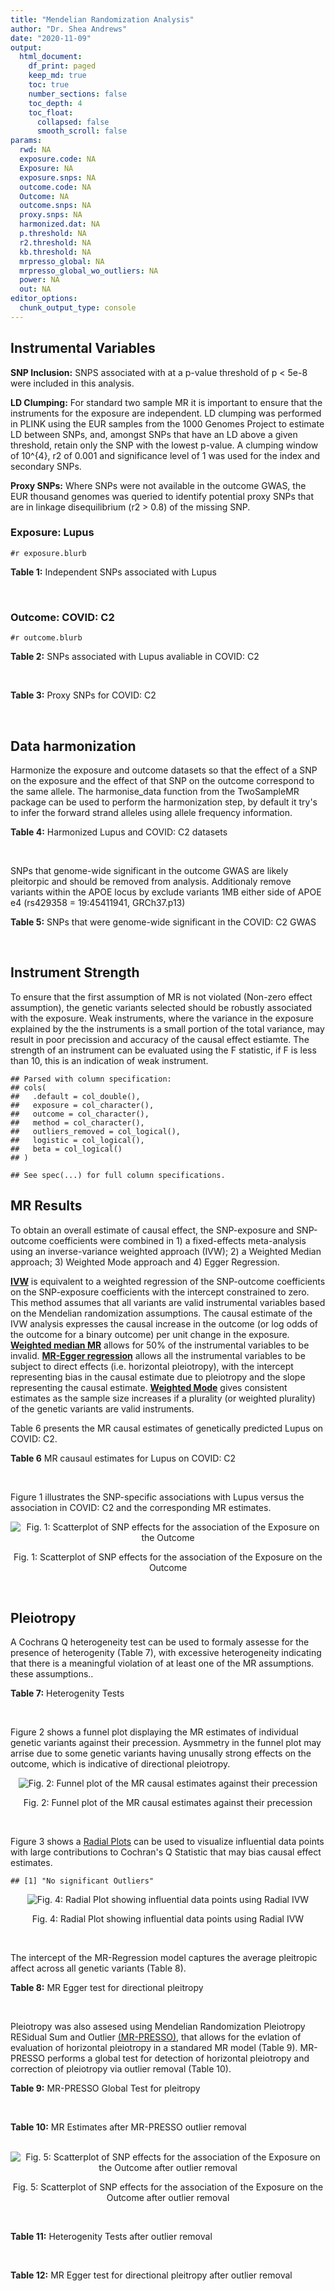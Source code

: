 ```yaml
---
title: "Mendelian Randomization Analysis"
author: "Dr. Shea Andrews"
date: "2020-11-09"
output:
  html_document:
    df_print: paged
    keep_md: true
    toc: true
    number_sections: false
    toc_depth: 4
    toc_float:
      collapsed: false
      smooth_scroll: false
params:
  rwd: NA
  exposure.code: NA
  Exposure: NA
  exposure.snps: NA
  outcome.code: NA
  Outcome: NA
  outcome.snps: NA
  proxy.snps: NA
  harmonized.dat: NA
  p.threshold: NA
  r2.threshold: NA
  kb.threshold: NA
  mrpresso_global: NA
  mrpresso_global_wo_outliers: NA
  power: NA
  out: NA
editor_options:
  chunk_output_type: console
---
```







## Instrumental Variables
**SNP Inclusion:** SNPS associated with at a p-value threshold of p < 5e-8 were included in this analysis.
<br>

**LD Clumping:** For standard two sample MR it is important to ensure that the instruments for the exposure are independent. LD clumping was performed in PLINK using the EUR samples from the 1000 Genomes Project to estimate LD between SNPs, and, amongst SNPs that have an LD above a given threshold, retain only the SNP with the lowest p-value. A clumping window of 10^{4}, r2 of 0.001 and significance level of 1 was used for the index and secondary SNPs.
<br>

**Proxy SNPs:** Where SNPs were not available in the outcome GWAS, the EUR thousand genomes was queried to identify potential proxy SNPs that are in linkage disequilibrium (r2 > 0.8) of the missing SNP.
<br>

### Exposure: Lupus
`#r exposure.blurb`
<br>

**Table 1:** Independent SNPs associated with Lupus
<div data-pagedtable="false">
  <script data-pagedtable-source type="application/json">
{"columns":[{"label":["SNP"],"name":[1],"type":["chr"],"align":["left"]},{"label":["CHROM"],"name":[2],"type":["dbl"],"align":["right"]},{"label":["POS"],"name":[3],"type":["dbl"],"align":["right"]},{"label":["REF"],"name":[4],"type":["chr"],"align":["left"]},{"label":["ALT"],"name":[5],"type":["chr"],"align":["left"]},{"label":["AF"],"name":[6],"type":["dbl"],"align":["right"]},{"label":["BETA"],"name":[7],"type":["dbl"],"align":["right"]},{"label":["SE"],"name":[8],"type":["dbl"],"align":["right"]},{"label":["Z"],"name":[9],"type":["dbl"],"align":["right"]},{"label":["P"],"name":[10],"type":["dbl"],"align":["right"]},{"label":["N"],"name":[11],"type":["dbl"],"align":["right"]},{"label":["TRAIT"],"name":[12],"type":["chr"],"align":["left"]}],"data":[{"1":"rs4661543","2":"1","3":"15229101","4":"T","5":"G","6":"0.89366400","7":"0.2744370","8":"0.04237546","9":"6.476320","10":"9.39891e-11","11":"23210","12":"Lupus"},{"1":"rs6679677","2":"1","3":"114303808","4":"C","5":"A","6":"0.13198000","7":"0.3364722","8":"0.04648538","9":"7.238238","10":"4.54552e-13","11":"23210","12":"Lupus"},{"1":"rs6671847","2":"1","3":"161478810","4":"G","5":"A","6":"0.43811600","7":"0.1988509","8":"0.02896508","9":"6.865193","10":"6.64016e-12","11":"23210","12":"Lupus"},{"1":"rs10912578","2":"1","3":"173251856","4":"A","5":"G","6":"0.69282600","7":"-0.2468600","8":"0.03099180","9":"-7.965340","10":"1.64776e-15","11":"23210","12":"Lupus"},{"1":"rs4916215","2":"1","3":"173314540","4":"C","5":"T","6":"0.77431100","7":"0.2231440","8":"0.03396932","9":"6.568970","10":"5.06636e-11","11":"23210","12":"Lupus"},{"1":"rs17849501","2":"1","3":"183542323","4":"C","5":"T","6":"0.04266520","7":"0.8109302","8":"0.04986423","9":"16.262763","10":"1.81370e-59","11":"23210","12":"Lupus"},{"1":"rs12094036","2":"1","3":"183558174","4":"T","5":"C","6":"0.06648550","7":"-0.3285041","8":"0.05785948","9":"-5.677618","10":"1.36583e-08","11":"23210","12":"Lupus"},{"1":"rs34703115","2":"2","3":"40282854","4":"T","5":"C","6":"0.05253620","7":"-0.6161861","8":"0.10477761","9":"-5.880895","10":"4.08053e-09","11":"23210","12":"Lupus"},{"1":"rs268124","2":"2","3":"65654364","4":"C","5":"T","6":"0.70927300","7":"0.1863300","8":"0.03237026","9":"5.756200","10":"8.60306e-09","11":"23210","12":"Lupus"},{"1":"rs13019891","2":"2","3":"113829869","4":"G","5":"T","6":"0.42580400","7":"-0.5621189","8":"0.02903360","9":"-19.360981","10":"1.64719e-83","11":"23210","12":"Lupus"},{"1":"rs2459611","2":"2","3":"191939187","4":"C","5":"T","6":"0.91986900","7":"0.2613650","8":"0.04524500","9":"5.776660","10":"7.62003e-09","11":"23210","12":"Lupus"},{"1":"rs4274624","2":"2","3":"191958656","4":"C","5":"T","6":"0.79354100","7":"-0.5596160","8":"0.03267912","9":"-17.124600","10":"9.73273e-66","11":"23210","12":"Lupus"},{"1":"rs10048743","2":"2","3":"213890232","4":"G","5":"T","6":"0.86960500","7":"-0.2311120","8":"0.04120563","9":"-5.608740","10":"2.03803e-08","11":"23210","12":"Lupus"},{"1":"rs10200680","2":"2","3":"223961877","4":"C","5":"T","6":"0.12876900","7":"-0.2484614","8":"0.04248350","9":"-5.848421","10":"4.96262e-09","11":"23210","12":"Lupus"},{"1":"rs2573219","2":"2","3":"233288667","4":"A","5":"C","6":"0.11355300","7":"0.5877867","8":"0.04292917","9":"13.692012","10":"1.13327e-42","11":"23210","12":"Lupus"},{"1":"rs9852014","2":"3","3":"129084581","4":"A","5":"G","6":"0.08055150","7":"0.6205765","8":"0.04927268","9":"12.594737","10":"2.25712e-36","11":"23210","12":"Lupus"},{"1":"rs1464446","2":"3","3":"146601295","4":"G","5":"T","6":"0.19522400","7":"-0.3285041","8":"0.04014973","9":"-8.181975","10":"2.79229e-16","11":"23210","12":"Lupus"},{"1":"rs13136219","2":"4","3":"102743687","4":"C","5":"T","6":"0.33503600","7":"-0.1743534","8":"0.02778696","9":"-6.274648","10":"3.50427e-10","11":"23210","12":"Lupus"},{"1":"rs4388254","2":"5","3":"133428601","4":"C","5":"T","6":"0.04080520","7":"0.3784364","8":"0.06039767","9":"6.265745","10":"3.71046e-10","11":"23210","12":"Lupus"},{"1":"rs1078324","2":"5","3":"149202268","4":"C","5":"A","6":"0.06524100","7":"-0.7133499","8":"0.07816647","9":"-9.126034","10":"7.10544e-20","11":"23210","12":"Lupus"},{"1":"rs6889239","2":"5","3":"150457771","4":"T","5":"C","6":"0.25117800","7":"0.2776317","8":"0.03173996","9":"8.747072","10":"2.18960e-18","11":"23210","12":"Lupus"},{"1":"rs2431697","2":"5","3":"159879978","4":"T","5":"C","6":"0.40740100","7":"-0.2231436","8":"0.02929643","9":"-7.616749","10":"2.60144e-14","11":"23210","12":"Lupus"},{"1":"rs12524498","2":"6","3":"31444187","4":"G","5":"T","6":"0.02318840","7":"-0.6733446","8":"0.12079282","9":"-5.574376","10":"2.48419e-08","11":"23210","12":"Lupus"},{"1":"rs389884","2":"6","3":"31940897","4":"A","5":"G","6":"0.10729800","7":"0.9282193","8":"0.04323190","9":"21.470703","10":"2.92560e-102","11":"23210","12":"Lupus"},{"1":"rs79197920","2":"6","3":"32455569","4":"C","5":"T","6":"0.65625000","7":"-0.4510760","8":"0.03341812","9":"-13.497900","10":"1.60819e-41","11":"23210","12":"Lupus"},{"1":"rs113753702","2":"6","3":"32471064","4":"T","5":"C","6":"0.43790100","7":"-0.3856625","8":"0.03422480","9":"-11.268508","10":"1.87724e-29","11":"23210","12":"Lupus"},{"1":"rs77062257","2":"6","3":"32620764","4":"A","5":"T","6":"0.16741300","7":"-0.4620355","8":"0.04802120","9":"-9.621488","10":"6.48854e-22","11":"23210","12":"Lupus"},{"1":"rs2097294","2":"6","3":"32779583","4":"C","5":"T","6":"0.00875099","7":"0.6981347","8":"0.06965172","9":"10.023223","10":"1.20508e-23","11":"23210","12":"Lupus"},{"1":"rs7768653","2":"6","3":"106574794","4":"C","5":"T","6":"0.60770100","7":"-0.2070140","8":"0.02968907","9":"-6.972740","10":"3.10827e-12","11":"23210","12":"Lupus"},{"1":"rs58721818","2":"6","3":"138243739","4":"C","5":"T","6":"0.03142030","7":"0.6575200","8":"0.07559407","9":"8.698037","10":"3.37674e-18","11":"23210","12":"Lupus"},{"1":"rs35000415","2":"7","3":"128585616","4":"C","5":"T","6":"0.14785900","7":"0.5877867","8":"0.04153895","9":"14.150252","10":"1.86090e-45","11":"23210","12":"Lupus"},{"1":"rs2736332","2":"8","3":"11339965","4":"G","5":"C","6":"0.24709300","7":"0.2776317","8":"0.03206938","9":"8.657222","10":"4.83401e-18","11":"23210","12":"Lupus"},{"1":"rs7823055","2":"8","3":"55511676","4":"G","5":"T","6":"0.57587300","7":"-0.3506570","8":"0.02862084","9":"-12.251800","10":"1.64303e-34","11":"23210","12":"Lupus"},{"1":"rs7097397","2":"10","3":"50025396","4":"G","5":"A","6":"0.35511500","7":"-0.1863296","8":"0.02871184","9":"-6.489643","10":"8.60398e-11","11":"23210","12":"Lupus"},{"1":"rs7899626","2":"10","3":"63825561","4":"C","5":"T","6":"0.32037800","7":"0.1823216","8":"0.03325319","9":"5.482830","10":"4.18576e-08","11":"23210","12":"Lupus"},{"1":"rs58688157","2":"11","3":"625085","4":"A","5":"G","6":"0.26210400","7":"-0.2231436","8":"0.03356474","9":"-6.648154","10":"2.96791e-11","11":"23210","12":"Lupus"},{"1":"rs353608","2":"11","3":"35101738","4":"A","5":"G","6":"0.53012700","7":"0.1863300","8":"0.02801977","9":"6.649930","10":"2.93228e-11","11":"23210","12":"Lupus"},{"1":"rs73050535","2":"12","3":"5012503","4":"C","5":"T","6":"0.01180100","7":"-0.7133499","8":"0.12413416","9":"-5.746604","10":"9.10536e-09","11":"23210","12":"Lupus"},{"1":"rs597808","2":"12","3":"111973358","4":"A","5":"G","6":"0.54462300","7":"-0.1625189","8":"0.02947364","9":"-5.514043","10":"3.50683e-08","11":"23210","12":"Lupus"},{"1":"rs1143679","2":"16","3":"31276811","4":"G","5":"A","6":"0.12236000","7":"0.5822156","8":"0.03998663","9":"14.560256","10":"5.02694e-48","11":"23210","12":"Lupus"},{"1":"rs13332649","2":"16","3":"85966683","4":"A","5":"G","6":"0.23690900","7":"-0.3147107","8":"0.03756825","9":"-8.377040","10":"5.42755e-17","11":"23210","12":"Lupus"},{"1":"rs143123127","2":"17","3":"38007190","4":"G","5":"A","6":"0.05919850","7":"0.4700036","8":"0.08403420","9":"5.593004","10":"2.23174e-08","11":"23210","12":"Lupus"},{"1":"rs35251378","2":"19","3":"10459969","4":"G","5":"A","6":"0.28126200","7":"-0.2357223","8":"0.03242656","9":"-7.269422","10":"3.61030e-13","11":"23210","12":"Lupus"},{"1":"rs73068668","2":"19","3":"55763262","4":"G","5":"A","6":"0.05480940","7":"-0.3147107","8":"0.05749035","9":"-5.474149","10":"4.39618e-08","11":"23210","12":"Lupus"},{"1":"rs3747093","2":"22","3":"21984379","4":"G","5":"A","6":"0.19129500","7":"0.2623643","8":"0.03450549","9":"7.603552","10":"2.88112e-14","11":"23210","12":"Lupus"}],"options":{"columns":{"min":{},"max":[10]},"rows":{"min":[10],"max":[10]},"pages":{}}}
  </script>
</div>
<br>

### Outcome: COVID: C2
`#r outcome.blurb`
<br>

**Table 2:** SNPs associated with Lupus avaliable in COVID: C2
<div data-pagedtable="false">
  <script data-pagedtable-source type="application/json">
{"columns":[{"label":["SNP"],"name":[1],"type":["chr"],"align":["left"]},{"label":["CHROM"],"name":[2],"type":["dbl"],"align":["right"]},{"label":["POS"],"name":[3],"type":["dbl"],"align":["right"]},{"label":["REF"],"name":[4],"type":["chr"],"align":["left"]},{"label":["ALT"],"name":[5],"type":["chr"],"align":["left"]},{"label":["AF"],"name":[6],"type":["dbl"],"align":["right"]},{"label":["BETA"],"name":[7],"type":["dbl"],"align":["right"]},{"label":["SE"],"name":[8],"type":["dbl"],"align":["right"]},{"label":["Z"],"name":[9],"type":["dbl"],"align":["right"]},{"label":["P"],"name":[10],"type":["dbl"],"align":["right"]},{"label":["N"],"name":[11],"type":["dbl"],"align":["right"]},{"label":["TRAIT"],"name":[12],"type":["chr"],"align":["left"]}],"data":[{"1":"rs4661543","2":"1","3":"15229101","4":"T","5":"G","6":"0.87660","7":"0.01812200","8":"0.018854","9":"0.96117535","10":"0.33650","11":"1336510","12":"covid_vs._population"},{"1":"rs6679677","2":"1","3":"114303808","4":"C","5":"A","6":"0.11990","7":"-0.02771800","8":"0.023296","9":"-1.18981799","10":"0.23410","11":"1381482","12":"covid_vs._population"},{"1":"rs6671847","2":"1","3":"161478810","4":"G","5":"A","6":"0.48500","7":"0.02222500","8":"0.013527","9":"1.64301028","10":"0.10040","11":"1371751","12":"covid_vs._population"},{"1":"rs10912578","2":"1","3":"173251856","4":"A","5":"G","6":"0.67410","7":"-0.00066679","8":"0.016053","9":"-0.04153678","10":"0.96690","11":"1352933","12":"covid_vs._population"},{"1":"rs4916215","2":"1","3":"173314540","4":"C","5":"T","6":"0.74540","7":"-0.00555540","8":"0.014265","9":"-0.38944269","10":"0.69700","11":"1382471","12":"covid_vs._population"},{"1":"rs17849501","2":"1","3":"183542323","4":"C","5":"T","6":"0.05255","7":"0.00967150","8":"0.030857","9":"0.31342969","10":"0.75400","11":"1375863","12":"covid_vs._population"},{"1":"rs12094036","2":"1","3":"183558174","4":"T","5":"C","6":"0.09291","7":"0.02754700","8":"0.020432","9":"1.34822827","10":"0.17760","11":"1382471","12":"covid_vs._population"},{"1":"rs34703115","2":"2","3":"40282854","4":"T","5":"C","6":"0.04122","7":"0.00584550","8":"0.029027","9":"0.20138147","10":"0.84040","11":"1388090","12":"covid_vs._population"},{"1":"rs268124","2":"2","3":"65654364","4":"C","5":"T","6":"0.71060","7":"0.00566180","8":"0.014865","9":"0.38088126","10":"0.70330","11":"1378034","12":"covid_vs._population"},{"1":"rs13019891","2":"2","3":"113829869","4":"G","5":"T","6":"0.44700","7":"-0.00509300","8":"0.013715","9":"-0.37134524","10":"0.71040","11":"1378034","12":"covid_vs._population"},{"1":"rs2459611","2":"2","3":"191939187","4":"C","5":"T","6":"0.89710","7":"0.01263000","8":"0.020101","9":"0.62832695","10":"0.52980","11":"1329951","12":"covid_vs._population"},{"1":"rs4274624","2":"2","3":"191958656","4":"C","5":"T","6":"0.77040","7":"0.01584600","8":"0.015135","9":"1.04697721","10":"0.29510","11":"1388090","12":"covid_vs._population"},{"1":"rs10048743","2":"2","3":"213890232","4":"G","5":"T","6":"0.83020","7":"-0.00829820","8":"0.016980","9":"-0.48870436","10":"0.62510","11":"1388087","12":"covid_vs._population"},{"1":"rs10200680","2":"2","3":"223961877","4":"C","5":"T","6":"0.15230","7":"0.03416400","8":"0.017445","9":"1.95838349","10":"0.05019","11":"1388090","12":"covid_vs._population"},{"1":"rs2573219","2":"2","3":"233288667","4":"A","5":"C","6":"0.10210","7":"-0.03123500","8":"0.020278","9":"-1.54033928","10":"0.12350","11":"1388090","12":"covid_vs._population"},{"1":"rs9852014","2":"3","3":"129084581","4":"A","5":"G","6":"0.09270","7":"-0.01668800","8":"0.021041","9":"-0.79311820","10":"0.42770","11":"1350619","12":"covid_vs._population"},{"1":"rs1464446","2":"3","3":"146601295","4":"G","5":"T","6":"0.19660","7":"-0.01682300","8":"0.017702","9":"-0.95034459","10":"0.34190","11":"1378306","12":"covid_vs._population"},{"1":"rs13136219","2":"4","3":"102743687","4":"C","5":"T","6":"0.36040","7":"0.00523900","8":"0.012971","9":"0.40390101","10":"0.68630","11":"1388090","12":"covid_vs._population"},{"1":"rs4388254","2":"5","3":"133428601","4":"C","5":"T","6":"0.07262","7":"0.01565300","8":"0.023204","9":"0.67458197","10":"0.49990","11":"1378034","12":"covid_vs._population"},{"1":"rs1078324","2":"5","3":"149202268","4":"C","5":"A","6":"0.06442","7":"0.02489800","8":"0.025407","9":"0.97996615","10":"0.32710","11":"1387426","12":"covid_vs._population"},{"1":"rs6889239","2":"5","3":"150457771","4":"T","5":"C","6":"0.26940","7":"0.00783650","8":"0.014676","9":"0.53396702","10":"0.59340","11":"1378034","12":"covid_vs._population"},{"1":"rs2431697","2":"5","3":"159879978","4":"T","5":"C","6":"0.41470","7":"-0.02442500","8":"0.012555","9":"-1.94544006","10":"0.05172","11":"1388090","12":"covid_vs._population"},{"1":"rs12524498","2":"6","3":"31444187","4":"G","5":"T","6":"0.03382","7":"0.04856100","8":"0.043081","9":"1.12720225","10":"0.25970","11":"1354980","12":"covid_vs._population"},{"1":"rs389884","2":"6","3":"31940897","4":"A","5":"G","6":"0.11160","7":"-0.01184300","8":"0.023649","9":"-0.50078227","10":"0.61650","11":"1328132","12":"covid_vs._population"},{"1":"rs77062257","2":"6","3":"32620764","4":"A","5":"T","6":"0.17120","7":"-0.04320700","8":"0.023800","9":"-1.81542017","10":"0.06946","11":"981117","12":"covid_vs._population"},{"1":"rs7768653","2":"6","3":"106574794","4":"C","5":"T","6":"0.58720","7":"0.00617970","8":"0.013429","9":"0.46017574","10":"0.64540","11":"1387426","12":"covid_vs._population"},{"1":"rs58721818","2":"6","3":"138243739","4":"C","5":"T","6":"0.03513","7":"-0.01870300","8":"0.039548","9":"-0.47291898","10":"0.63630","11":"1388389","12":"covid_vs._population"},{"1":"rs35000415","2":"7","3":"128585616","4":"C","5":"T","6":"0.13200","7":"0.00253630","8":"0.020171","9":"0.12573992","10":"0.89990","11":"1381782","12":"covid_vs._population"},{"1":"rs2736332","2":"8","3":"11339965","4":"G","5":"C","6":"0.27240","7":"0.01553300","8":"0.013789","9":"1.12647763","10":"0.25990","11":"1388390","12":"covid_vs._population"},{"1":"rs7823055","2":"8","3":"55511676","4":"G","5":"T","6":"0.56270","7":"0.00509870","8":"0.014995","9":"0.34002668","10":"0.73380","11":"1361612","12":"covid_vs._population"},{"1":"rs7097397","2":"10","3":"50025396","4":"G","5":"A","6":"0.36470","7":"0.01103600","8":"0.013200","9":"0.83606061","10":"0.40310","11":"1388090","12":"covid_vs._population"},{"1":"rs7899626","2":"10","3":"63825561","4":"C","5":"T","6":"0.33280","7":"0.01266400","8":"0.014218","9":"0.89070193","10":"0.37310","11":"1378034","12":"covid_vs._population"},{"1":"rs58688157","2":"11","3":"625085","4":"A","5":"G","6":"0.25610","7":"0.03134000","8":"0.014529","9":"2.15706518","10":"0.03100","11":"1378034","12":"covid_vs._population"},{"1":"rs353608","2":"11","3":"35101738","4":"A","5":"G","6":"0.53360","7":"0.01098200","8":"0.013904","9":"0.78984465","10":"0.42960","11":"1377370","12":"covid_vs._population"},{"1":"rs73050535","2":"12","3":"5012503","4":"C","5":"T","6":"0.02204","7":"0.04332000","8":"0.048262","9":"0.89760060","10":"0.36940","11":"1375499","12":"covid_vs._population"},{"1":"rs597808","2":"12","3":"111973358","4":"A","5":"G","6":"0.57350","7":"0.01197000","8":"0.014336","9":"0.83496094","10":"0.40370","11":"1365365","12":"covid_vs._population"},{"1":"rs1143679","2":"16","3":"31276811","4":"G","5":"A","6":"0.11530","7":"-0.03364700","8":"0.020774","9":"-1.61966882","10":"0.10530","11":"1365665","12":"covid_vs._population"},{"1":"rs13332649","2":"16","3":"85966683","4":"A","5":"G","6":"0.24820","7":"0.03282800","8":"0.015932","9":"2.06050716","10":"0.03935","11":"1388090","12":"covid_vs._population"},{"1":"rs35251378","2":"19","3":"10459969","4":"G","5":"A","6":"0.27590","7":"0.03544000","8":"0.015009","9":"2.36124992","10":"0.01821","11":"1378034","12":"covid_vs._population"},{"1":"rs73068668","2":"19","3":"55763262","4":"G","5":"A","6":"0.07502","7":"-0.06234700","8":"0.027846","9":"-2.23899303","10":"0.02515","11":"1371426","12":"covid_vs._population"},{"1":"rs3747093","2":"22","3":"21984379","4":"G","5":"A","6":"0.23750","7":"-0.00094834","8":"0.015405","9":"-0.06156053","10":"0.95090","11":"1378034","12":"covid_vs._population"},{"1":"rs79197920","2":"NA","3":"NA","4":"NA","5":"NA","6":"NA","7":"NA","8":"NA","9":"NA","10":"NA","11":"NA","12":"NA"},{"1":"rs113753702","2":"NA","3":"NA","4":"NA","5":"NA","6":"NA","7":"NA","8":"NA","9":"NA","10":"NA","11":"NA","12":"NA"},{"1":"rs2097294","2":"NA","3":"NA","4":"NA","5":"NA","6":"NA","7":"NA","8":"NA","9":"NA","10":"NA","11":"NA","12":"NA"},{"1":"rs143123127","2":"NA","3":"NA","4":"NA","5":"NA","6":"NA","7":"NA","8":"NA","9":"NA","10":"NA","11":"NA","12":"NA"}],"options":{"columns":{"min":{},"max":[10]},"rows":{"min":[10],"max":[10]},"pages":{}}}
  </script>
</div>
<br>

**Table 3:** Proxy SNPs for COVID: C2
<div data-pagedtable="false">
  <script data-pagedtable-source type="application/json">
{"columns":[{"label":["target_snp"],"name":[1],"type":["chr"],"align":["left"]},{"label":["proxy_snp"],"name":[2],"type":["chr"],"align":["left"]},{"label":["ld.r2"],"name":[3],"type":["dbl"],"align":["right"]},{"label":["Dprime"],"name":[4],"type":["dbl"],"align":["right"]},{"label":["PHASE"],"name":[5],"type":["chr"],"align":["left"]},{"label":["X12"],"name":[6],"type":["lgl"],"align":["right"]},{"label":["CHROM"],"name":[7],"type":["dbl"],"align":["right"]},{"label":["POS"],"name":[8],"type":["dbl"],"align":["right"]},{"label":["REF.proxy"],"name":[9],"type":["chr"],"align":["left"]},{"label":["ALT.proxy"],"name":[10],"type":["lgl"],"align":["right"]},{"label":["AF"],"name":[11],"type":["dbl"],"align":["right"]},{"label":["BETA"],"name":[12],"type":["dbl"],"align":["right"]},{"label":["SE"],"name":[13],"type":["dbl"],"align":["right"]},{"label":["Z"],"name":[14],"type":["dbl"],"align":["right"]},{"label":["P"],"name":[15],"type":["dbl"],"align":["right"]},{"label":["N"],"name":[16],"type":["dbl"],"align":["right"]},{"label":["TRAIT"],"name":[17],"type":["chr"],"align":["left"]},{"label":["ref"],"name":[18],"type":["chr"],"align":["left"]},{"label":["ref.proxy"],"name":[19],"type":["lgl"],"align":["right"]},{"label":["alt"],"name":[20],"type":["chr"],"align":["left"]},{"label":["alt.proxy"],"name":[21],"type":["chr"],"align":["left"]},{"label":["ALT"],"name":[22],"type":["chr"],"align":["left"]},{"label":["REF"],"name":[23],"type":["chr"],"align":["left"]},{"label":["proxy.outcome"],"name":[24],"type":["lgl"],"align":["right"]}],"data":[{"1":"rs2097294","2":"rs35393932","3":"1","4":"1","5":"TT/CC","6":"NA","7":"6","8":"32778882","9":"C","10":"TRUE","11":"0.02785","12":"0.0083511","13":"0.043166","14":"0.1934648","15":"0.8466","16":"917197","17":"covid_vs._population","18":"T","19":"TRUE","20":"C","21":"C","22":"T","23":"C","24":"TRUE"},{"1":"rs143123127","2":"rs112876941","3":"1","4":"1","5":"AT/GA","6":"NA","7":"17","8":"37922804","9":"A","10":"TRUE","11":"0.04712","12":"0.0196330","13":"0.036754","14":"0.5341732","15":"0.5932","16":"1381482","17":"covid_vs._population","18":"A","19":"TRUE","20":"G","21":"A","22":"A","23":"G","24":"TRUE"},{"1":"rs79197920","2":"NA","3":"NA","4":"NA","5":"NA","6":"NA","7":"NA","8":"NA","9":"NA","10":"NA","11":"NA","12":"NA","13":"NA","14":"NA","15":"NA","16":"NA","17":"NA","18":"NA","19":"NA","20":"NA","21":"NA","22":"NA","23":"NA","24":"NA"},{"1":"rs113753702","2":"NA","3":"NA","4":"NA","5":"NA","6":"NA","7":"NA","8":"NA","9":"NA","10":"NA","11":"NA","12":"NA","13":"NA","14":"NA","15":"NA","16":"NA","17":"NA","18":"NA","19":"NA","20":"NA","21":"NA","22":"NA","23":"NA","24":"NA"}],"options":{"columns":{"min":{},"max":[10]},"rows":{"min":[10],"max":[10]},"pages":{}}}
  </script>
</div>
<br>

## Data harmonization
Harmonize the exposure and outcome datasets so that the effect of a SNP on the exposure and the effect of that SNP on the outcome correspond to the same allele. The harmonise_data function from the TwoSampleMR package can be used to perform the harmonization step, by default it try's to infer the forward strand alleles using allele frequency information.
<br>

**Table 4:** Harmonized Lupus and COVID: C2 datasets
<div data-pagedtable="false">
  <script data-pagedtable-source type="application/json">
{"columns":[{"label":["SNP"],"name":[1],"type":["chr"],"align":["left"]},{"label":["effect_allele.exposure"],"name":[2],"type":["chr"],"align":["left"]},{"label":["other_allele.exposure"],"name":[3],"type":["chr"],"align":["left"]},{"label":["effect_allele.outcome"],"name":[4],"type":["chr"],"align":["left"]},{"label":["other_allele.outcome"],"name":[5],"type":["chr"],"align":["left"]},{"label":["beta.exposure"],"name":[6],"type":["dbl"],"align":["right"]},{"label":["beta.outcome"],"name":[7],"type":["dbl"],"align":["right"]},{"label":["eaf.exposure"],"name":[8],"type":["dbl"],"align":["right"]},{"label":["eaf.outcome"],"name":[9],"type":["dbl"],"align":["right"]},{"label":["remove"],"name":[10],"type":["lgl"],"align":["right"]},{"label":["palindromic"],"name":[11],"type":["lgl"],"align":["right"]},{"label":["ambiguous"],"name":[12],"type":["lgl"],"align":["right"]},{"label":["id.outcome"],"name":[13],"type":["chr"],"align":["left"]},{"label":["chr.outcome"],"name":[14],"type":["dbl"],"align":["right"]},{"label":["pos.outcome"],"name":[15],"type":["dbl"],"align":["right"]},{"label":["se.outcome"],"name":[16],"type":["dbl"],"align":["right"]},{"label":["z.outcome"],"name":[17],"type":["dbl"],"align":["right"]},{"label":["pval.outcome"],"name":[18],"type":["dbl"],"align":["right"]},{"label":["samplesize.outcome"],"name":[19],"type":["dbl"],"align":["right"]},{"label":["outcome"],"name":[20],"type":["chr"],"align":["left"]},{"label":["mr_keep.outcome"],"name":[21],"type":["lgl"],"align":["right"]},{"label":["pval_origin.outcome"],"name":[22],"type":["chr"],"align":["left"]},{"label":["chr.exposure"],"name":[23],"type":["dbl"],"align":["right"]},{"label":["pos.exposure"],"name":[24],"type":["dbl"],"align":["right"]},{"label":["se.exposure"],"name":[25],"type":["dbl"],"align":["right"]},{"label":["z.exposure"],"name":[26],"type":["dbl"],"align":["right"]},{"label":["pval.exposure"],"name":[27],"type":["dbl"],"align":["right"]},{"label":["samplesize.exposure"],"name":[28],"type":["dbl"],"align":["right"]},{"label":["exposure"],"name":[29],"type":["chr"],"align":["left"]},{"label":["mr_keep.exposure"],"name":[30],"type":["lgl"],"align":["right"]},{"label":["pval_origin.exposure"],"name":[31],"type":["chr"],"align":["left"]},{"label":["id.exposure"],"name":[32],"type":["chr"],"align":["left"]},{"label":["action"],"name":[33],"type":["dbl"],"align":["right"]},{"label":["mr_keep"],"name":[34],"type":["lgl"],"align":["right"]},{"label":["pt"],"name":[35],"type":["dbl"],"align":["right"]},{"label":["pleitropy_keep"],"name":[36],"type":["lgl"],"align":["right"]},{"label":["mrpresso_RSSobs"],"name":[37],"type":["lgl"],"align":["right"]},{"label":["mrpresso_pval"],"name":[38],"type":["lgl"],"align":["right"]},{"label":["mrpresso_keep"],"name":[39],"type":["lgl"],"align":["right"]}],"data":[{"1":"rs10048743","2":"T","3":"G","4":"T","5":"G","6":"-0.2311120","7":"-0.00829820","8":"0.86960500","9":"0.83020","10":"FALSE","11":"FALSE","12":"FALSE","13":"PptIzO","14":"2","15":"213890232","16":"0.016980","17":"-0.48870436","18":"0.62510","19":"1388087","20":"covidhgi2020anaC2v4","21":"TRUE","22":"reported","23":"2","24":"213890232","25":"0.04120563","26":"-5.608740","27":"2.03803e-08","28":"23210","29":"Betham2015lupus","30":"TRUE","31":"reported","32":"nVplPo","33":"2","34":"TRUE","35":"5e-08","36":"TRUE","37":"NA","38":"NA","39":"TRUE"},{"1":"rs10200680","2":"T","3":"C","4":"T","5":"C","6":"-0.2484614","7":"0.03416400","8":"0.12876900","9":"0.15230","10":"FALSE","11":"FALSE","12":"FALSE","13":"PptIzO","14":"2","15":"223961877","16":"0.017445","17":"1.95838349","18":"0.05019","19":"1388090","20":"covidhgi2020anaC2v4","21":"TRUE","22":"reported","23":"2","24":"223961877","25":"0.04248350","26":"-5.848421","27":"4.96262e-09","28":"23210","29":"Betham2015lupus","30":"TRUE","31":"reported","32":"nVplPo","33":"2","34":"TRUE","35":"5e-08","36":"TRUE","37":"NA","38":"NA","39":"TRUE"},{"1":"rs1078324","2":"A","3":"C","4":"A","5":"C","6":"-0.7133499","7":"0.02489800","8":"0.06524100","9":"0.06442","10":"FALSE","11":"FALSE","12":"FALSE","13":"PptIzO","14":"5","15":"149202268","16":"0.025407","17":"0.97996615","18":"0.32710","19":"1387426","20":"covidhgi2020anaC2v4","21":"TRUE","22":"reported","23":"5","24":"149202268","25":"0.07816647","26":"-9.126034","27":"7.10544e-20","28":"23210","29":"Betham2015lupus","30":"TRUE","31":"reported","32":"nVplPo","33":"2","34":"TRUE","35":"5e-08","36":"TRUE","37":"NA","38":"NA","39":"TRUE"},{"1":"rs10912578","2":"G","3":"A","4":"G","5":"A","6":"-0.2468600","7":"-0.00066679","8":"0.69282600","9":"0.67410","10":"FALSE","11":"FALSE","12":"FALSE","13":"PptIzO","14":"1","15":"173251856","16":"0.016053","17":"-0.04153678","18":"0.96690","19":"1352933","20":"covidhgi2020anaC2v4","21":"TRUE","22":"reported","23":"1","24":"173251856","25":"0.03099180","26":"-7.965340","27":"1.64776e-15","28":"23210","29":"Betham2015lupus","30":"TRUE","31":"reported","32":"nVplPo","33":"2","34":"TRUE","35":"5e-08","36":"TRUE","37":"NA","38":"NA","39":"TRUE"},{"1":"rs1143679","2":"A","3":"G","4":"A","5":"G","6":"0.5822156","7":"-0.03364700","8":"0.12236000","9":"0.11530","10":"FALSE","11":"FALSE","12":"FALSE","13":"PptIzO","14":"16","15":"31276811","16":"0.020774","17":"-1.61966882","18":"0.10530","19":"1365665","20":"covidhgi2020anaC2v4","21":"TRUE","22":"reported","23":"16","24":"31276811","25":"0.03998663","26":"14.560256","27":"5.02694e-48","28":"23210","29":"Betham2015lupus","30":"TRUE","31":"reported","32":"nVplPo","33":"2","34":"TRUE","35":"5e-08","36":"TRUE","37":"NA","38":"NA","39":"TRUE"},{"1":"rs12094036","2":"C","3":"T","4":"C","5":"T","6":"-0.3285041","7":"0.02754700","8":"0.06648550","9":"0.09291","10":"FALSE","11":"FALSE","12":"FALSE","13":"PptIzO","14":"1","15":"183558174","16":"0.020432","17":"1.34822827","18":"0.17760","19":"1382471","20":"covidhgi2020anaC2v4","21":"TRUE","22":"reported","23":"1","24":"183558174","25":"0.05785948","26":"-5.677618","27":"1.36583e-08","28":"23210","29":"Betham2015lupus","30":"TRUE","31":"reported","32":"nVplPo","33":"2","34":"TRUE","35":"5e-08","36":"TRUE","37":"NA","38":"NA","39":"TRUE"},{"1":"rs12524498","2":"T","3":"G","4":"T","5":"G","6":"-0.6733446","7":"0.04856100","8":"0.02318840","9":"0.03382","10":"FALSE","11":"FALSE","12":"FALSE","13":"PptIzO","14":"6","15":"31444187","16":"0.043081","17":"1.12720225","18":"0.25970","19":"1354980","20":"covidhgi2020anaC2v4","21":"TRUE","22":"reported","23":"6","24":"31444187","25":"0.12079282","26":"-5.574376","27":"2.48419e-08","28":"23210","29":"Betham2015lupus","30":"TRUE","31":"reported","32":"nVplPo","33":"2","34":"TRUE","35":"5e-08","36":"TRUE","37":"NA","38":"NA","39":"TRUE"},{"1":"rs13019891","2":"T","3":"G","4":"T","5":"G","6":"-0.5621189","7":"-0.00509300","8":"0.42580400","9":"0.44700","10":"FALSE","11":"FALSE","12":"FALSE","13":"PptIzO","14":"2","15":"113829869","16":"0.013715","17":"-0.37134524","18":"0.71040","19":"1378034","20":"covidhgi2020anaC2v4","21":"TRUE","22":"reported","23":"2","24":"113829869","25":"0.02903360","26":"-19.360981","27":"1.64719e-83","28":"23210","29":"Betham2015lupus","30":"TRUE","31":"reported","32":"nVplPo","33":"2","34":"TRUE","35":"5e-08","36":"TRUE","37":"NA","38":"NA","39":"TRUE"},{"1":"rs13136219","2":"T","3":"C","4":"T","5":"C","6":"-0.1743534","7":"0.00523900","8":"0.33503600","9":"0.36040","10":"FALSE","11":"FALSE","12":"FALSE","13":"PptIzO","14":"4","15":"102743687","16":"0.012971","17":"0.40390101","18":"0.68630","19":"1388090","20":"covidhgi2020anaC2v4","21":"TRUE","22":"reported","23":"4","24":"102743687","25":"0.02778696","26":"-6.274648","27":"3.50427e-10","28":"23210","29":"Betham2015lupus","30":"TRUE","31":"reported","32":"nVplPo","33":"2","34":"TRUE","35":"5e-08","36":"TRUE","37":"NA","38":"NA","39":"TRUE"},{"1":"rs13332649","2":"G","3":"A","4":"G","5":"A","6":"-0.3147107","7":"0.03282800","8":"0.23690900","9":"0.24820","10":"FALSE","11":"FALSE","12":"FALSE","13":"PptIzO","14":"16","15":"85966683","16":"0.015932","17":"2.06050716","18":"0.03935","19":"1388090","20":"covidhgi2020anaC2v4","21":"TRUE","22":"reported","23":"16","24":"85966683","25":"0.03756825","26":"-8.377040","27":"5.42755e-17","28":"23210","29":"Betham2015lupus","30":"TRUE","31":"reported","32":"nVplPo","33":"2","34":"TRUE","35":"5e-08","36":"TRUE","37":"NA","38":"NA","39":"TRUE"},{"1":"rs143123127","2":"A","3":"G","4":"A","5":"G","6":"0.4700036","7":"0.01963300","8":"0.05919850","9":"0.04712","10":"FALSE","11":"FALSE","12":"FALSE","13":"PptIzO","14":"17","15":"37922804","16":"0.036754","17":"0.53417315","18":"0.59320","19":"1381482","20":"covidhgi2020anaC2v4","21":"TRUE","22":"reported","23":"17","24":"38007190","25":"0.08403420","26":"5.593004","27":"2.23174e-08","28":"23210","29":"Betham2015lupus","30":"TRUE","31":"reported","32":"nVplPo","33":"2","34":"TRUE","35":"5e-08","36":"TRUE","37":"NA","38":"NA","39":"TRUE"},{"1":"rs1464446","2":"T","3":"G","4":"T","5":"G","6":"-0.3285041","7":"-0.01682300","8":"0.19522400","9":"0.19660","10":"FALSE","11":"FALSE","12":"FALSE","13":"PptIzO","14":"3","15":"146601295","16":"0.017702","17":"-0.95034459","18":"0.34190","19":"1378306","20":"covidhgi2020anaC2v4","21":"TRUE","22":"reported","23":"3","24":"146601295","25":"0.04014973","26":"-8.181975","27":"2.79229e-16","28":"23210","29":"Betham2015lupus","30":"TRUE","31":"reported","32":"nVplPo","33":"2","34":"TRUE","35":"5e-08","36":"TRUE","37":"NA","38":"NA","39":"TRUE"},{"1":"rs17849501","2":"T","3":"C","4":"T","5":"C","6":"0.8109302","7":"0.00967150","8":"0.04266520","9":"0.05255","10":"FALSE","11":"FALSE","12":"FALSE","13":"PptIzO","14":"1","15":"183542323","16":"0.030857","17":"0.31342969","18":"0.75400","19":"1375863","20":"covidhgi2020anaC2v4","21":"TRUE","22":"reported","23":"1","24":"183542323","25":"0.04986423","26":"16.262763","27":"1.81370e-59","28":"23210","29":"Betham2015lupus","30":"TRUE","31":"reported","32":"nVplPo","33":"2","34":"TRUE","35":"5e-08","36":"TRUE","37":"NA","38":"NA","39":"TRUE"},{"1":"rs2097294","2":"T","3":"C","4":"T","5":"C","6":"0.6981347","7":"0.00835110","8":"0.00875099","9":"0.02785","10":"FALSE","11":"FALSE","12":"FALSE","13":"PptIzO","14":"6","15":"32778882","16":"0.043166","17":"0.19346476","18":"0.84660","19":"917197","20":"covidhgi2020anaC2v4","21":"TRUE","22":"reported","23":"6","24":"32779583","25":"0.06965172","26":"10.023223","27":"1.20508e-23","28":"23210","29":"Betham2015lupus","30":"TRUE","31":"reported","32":"nVplPo","33":"2","34":"TRUE","35":"5e-08","36":"TRUE","37":"NA","38":"NA","39":"TRUE"},{"1":"rs2431697","2":"C","3":"T","4":"C","5":"T","6":"-0.2231436","7":"-0.02442500","8":"0.40740100","9":"0.41470","10":"FALSE","11":"FALSE","12":"FALSE","13":"PptIzO","14":"5","15":"159879978","16":"0.012555","17":"-1.94544006","18":"0.05172","19":"1388090","20":"covidhgi2020anaC2v4","21":"TRUE","22":"reported","23":"5","24":"159879978","25":"0.02929643","26":"-7.616749","27":"2.60144e-14","28":"23210","29":"Betham2015lupus","30":"TRUE","31":"reported","32":"nVplPo","33":"2","34":"TRUE","35":"5e-08","36":"TRUE","37":"NA","38":"NA","39":"TRUE"},{"1":"rs2459611","2":"T","3":"C","4":"T","5":"C","6":"0.2613650","7":"0.01263000","8":"0.91986900","9":"0.89710","10":"FALSE","11":"FALSE","12":"FALSE","13":"PptIzO","14":"2","15":"191939187","16":"0.020101","17":"0.62832695","18":"0.52980","19":"1329951","20":"covidhgi2020anaC2v4","21":"TRUE","22":"reported","23":"2","24":"191939187","25":"0.04524500","26":"5.776660","27":"7.62003e-09","28":"23210","29":"Betham2015lupus","30":"TRUE","31":"reported","32":"nVplPo","33":"2","34":"TRUE","35":"5e-08","36":"TRUE","37":"NA","38":"NA","39":"TRUE"},{"1":"rs2573219","2":"C","3":"A","4":"C","5":"A","6":"0.5877867","7":"-0.03123500","8":"0.11355300","9":"0.10210","10":"FALSE","11":"FALSE","12":"FALSE","13":"PptIzO","14":"2","15":"233288667","16":"0.020278","17":"-1.54033928","18":"0.12350","19":"1388090","20":"covidhgi2020anaC2v4","21":"TRUE","22":"reported","23":"2","24":"233288667","25":"0.04292917","26":"13.692012","27":"1.13327e-42","28":"23210","29":"Betham2015lupus","30":"TRUE","31":"reported","32":"nVplPo","33":"2","34":"TRUE","35":"5e-08","36":"TRUE","37":"NA","38":"NA","39":"TRUE"},{"1":"rs268124","2":"T","3":"C","4":"T","5":"C","6":"0.1863300","7":"0.00566180","8":"0.70927300","9":"0.71060","10":"FALSE","11":"FALSE","12":"FALSE","13":"PptIzO","14":"2","15":"65654364","16":"0.014865","17":"0.38088126","18":"0.70330","19":"1378034","20":"covidhgi2020anaC2v4","21":"TRUE","22":"reported","23":"2","24":"65654364","25":"0.03237026","26":"5.756200","27":"8.60306e-09","28":"23210","29":"Betham2015lupus","30":"TRUE","31":"reported","32":"nVplPo","33":"2","34":"TRUE","35":"5e-08","36":"TRUE","37":"NA","38":"NA","39":"TRUE"},{"1":"rs2736332","2":"C","3":"G","4":"C","5":"G","6":"0.2776317","7":"0.01553300","8":"0.24709300","9":"0.27240","10":"FALSE","11":"TRUE","12":"FALSE","13":"PptIzO","14":"8","15":"11339965","16":"0.013789","17":"1.12647763","18":"0.25990","19":"1388390","20":"covidhgi2020anaC2v4","21":"TRUE","22":"reported","23":"8","24":"11339965","25":"0.03206938","26":"8.657222","27":"4.83401e-18","28":"23210","29":"Betham2015lupus","30":"TRUE","31":"reported","32":"nVplPo","33":"2","34":"TRUE","35":"5e-08","36":"TRUE","37":"NA","38":"NA","39":"TRUE"},{"1":"rs34703115","2":"C","3":"T","4":"C","5":"T","6":"-0.6161861","7":"0.00584550","8":"0.05253620","9":"0.04122","10":"FALSE","11":"FALSE","12":"FALSE","13":"PptIzO","14":"2","15":"40282854","16":"0.029027","17":"0.20138147","18":"0.84040","19":"1388090","20":"covidhgi2020anaC2v4","21":"TRUE","22":"reported","23":"2","24":"40282854","25":"0.10477761","26":"-5.880895","27":"4.08053e-09","28":"23210","29":"Betham2015lupus","30":"TRUE","31":"reported","32":"nVplPo","33":"2","34":"TRUE","35":"5e-08","36":"TRUE","37":"NA","38":"NA","39":"TRUE"},{"1":"rs35000415","2":"T","3":"C","4":"T","5":"C","6":"0.5877867","7":"0.00253630","8":"0.14785900","9":"0.13200","10":"FALSE","11":"FALSE","12":"FALSE","13":"PptIzO","14":"7","15":"128585616","16":"0.020171","17":"0.12573992","18":"0.89990","19":"1381782","20":"covidhgi2020anaC2v4","21":"TRUE","22":"reported","23":"7","24":"128585616","25":"0.04153895","26":"14.150252","27":"1.86090e-45","28":"23210","29":"Betham2015lupus","30":"TRUE","31":"reported","32":"nVplPo","33":"2","34":"TRUE","35":"5e-08","36":"TRUE","37":"NA","38":"NA","39":"TRUE"},{"1":"rs35251378","2":"A","3":"G","4":"A","5":"G","6":"-0.2357223","7":"0.03544000","8":"0.28126200","9":"0.27590","10":"FALSE","11":"FALSE","12":"FALSE","13":"PptIzO","14":"19","15":"10459969","16":"0.015009","17":"2.36124992","18":"0.01821","19":"1378034","20":"covidhgi2020anaC2v4","21":"TRUE","22":"reported","23":"19","24":"10459969","25":"0.03242656","26":"-7.269422","27":"3.61030e-13","28":"23210","29":"Betham2015lupus","30":"TRUE","31":"reported","32":"nVplPo","33":"2","34":"TRUE","35":"5e-08","36":"TRUE","37":"NA","38":"NA","39":"TRUE"},{"1":"rs353608","2":"G","3":"A","4":"G","5":"A","6":"0.1863300","7":"0.01098200","8":"0.53012700","9":"0.53360","10":"FALSE","11":"FALSE","12":"FALSE","13":"PptIzO","14":"11","15":"35101738","16":"0.013904","17":"0.78984465","18":"0.42960","19":"1377370","20":"covidhgi2020anaC2v4","21":"TRUE","22":"reported","23":"11","24":"35101738","25":"0.02801977","26":"6.649930","27":"2.93228e-11","28":"23210","29":"Betham2015lupus","30":"TRUE","31":"reported","32":"nVplPo","33":"2","34":"TRUE","35":"5e-08","36":"TRUE","37":"NA","38":"NA","39":"TRUE"},{"1":"rs3747093","2":"A","3":"G","4":"A","5":"G","6":"0.2623643","7":"-0.00094834","8":"0.19129500","9":"0.23750","10":"FALSE","11":"FALSE","12":"FALSE","13":"PptIzO","14":"22","15":"21984379","16":"0.015405","17":"-0.06156053","18":"0.95090","19":"1378034","20":"covidhgi2020anaC2v4","21":"TRUE","22":"reported","23":"22","24":"21984379","25":"0.03450549","26":"7.603552","27":"2.88112e-14","28":"23210","29":"Betham2015lupus","30":"TRUE","31":"reported","32":"nVplPo","33":"2","34":"TRUE","35":"5e-08","36":"TRUE","37":"NA","38":"NA","39":"TRUE"},{"1":"rs389884","2":"G","3":"A","4":"G","5":"A","6":"0.9282193","7":"-0.01184300","8":"0.10729800","9":"0.11160","10":"FALSE","11":"FALSE","12":"FALSE","13":"PptIzO","14":"6","15":"31940897","16":"0.023649","17":"-0.50078227","18":"0.61650","19":"1328132","20":"covidhgi2020anaC2v4","21":"TRUE","22":"reported","23":"6","24":"31940897","25":"0.04323190","26":"21.470703","27":"2.92560e-102","28":"23210","29":"Betham2015lupus","30":"TRUE","31":"reported","32":"nVplPo","33":"2","34":"TRUE","35":"5e-08","36":"TRUE","37":"NA","38":"NA","39":"TRUE"},{"1":"rs4274624","2":"T","3":"C","4":"T","5":"C","6":"-0.5596160","7":"0.01584600","8":"0.79354100","9":"0.77040","10":"FALSE","11":"FALSE","12":"FALSE","13":"PptIzO","14":"2","15":"191958656","16":"0.015135","17":"1.04697721","18":"0.29510","19":"1388090","20":"covidhgi2020anaC2v4","21":"TRUE","22":"reported","23":"2","24":"191958656","25":"0.03267912","26":"-17.124600","27":"9.73273e-66","28":"23210","29":"Betham2015lupus","30":"TRUE","31":"reported","32":"nVplPo","33":"2","34":"TRUE","35":"5e-08","36":"TRUE","37":"NA","38":"NA","39":"TRUE"},{"1":"rs4388254","2":"T","3":"C","4":"T","5":"C","6":"0.3784364","7":"0.01565300","8":"0.04080520","9":"0.07262","10":"FALSE","11":"FALSE","12":"FALSE","13":"PptIzO","14":"5","15":"133428601","16":"0.023204","17":"0.67458197","18":"0.49990","19":"1378034","20":"covidhgi2020anaC2v4","21":"TRUE","22":"reported","23":"5","24":"133428601","25":"0.06039767","26":"6.265745","27":"3.71046e-10","28":"23210","29":"Betham2015lupus","30":"TRUE","31":"reported","32":"nVplPo","33":"2","34":"TRUE","35":"5e-08","36":"TRUE","37":"NA","38":"NA","39":"TRUE"},{"1":"rs4661543","2":"G","3":"T","4":"G","5":"T","6":"0.2744370","7":"0.01812200","8":"0.89366400","9":"0.87660","10":"FALSE","11":"FALSE","12":"FALSE","13":"PptIzO","14":"1","15":"15229101","16":"0.018854","17":"0.96117535","18":"0.33650","19":"1336510","20":"covidhgi2020anaC2v4","21":"TRUE","22":"reported","23":"1","24":"15229101","25":"0.04237546","26":"6.476320","27":"9.39891e-11","28":"23210","29":"Betham2015lupus","30":"TRUE","31":"reported","32":"nVplPo","33":"2","34":"TRUE","35":"5e-08","36":"TRUE","37":"NA","38":"NA","39":"TRUE"},{"1":"rs4916215","2":"T","3":"C","4":"T","5":"C","6":"0.2231440","7":"-0.00555540","8":"0.77431100","9":"0.74540","10":"FALSE","11":"FALSE","12":"FALSE","13":"PptIzO","14":"1","15":"173314540","16":"0.014265","17":"-0.38944269","18":"0.69700","19":"1382471","20":"covidhgi2020anaC2v4","21":"TRUE","22":"reported","23":"1","24":"173314540","25":"0.03396932","26":"6.568970","27":"5.06636e-11","28":"23210","29":"Betham2015lupus","30":"TRUE","31":"reported","32":"nVplPo","33":"2","34":"TRUE","35":"5e-08","36":"TRUE","37":"NA","38":"NA","39":"TRUE"},{"1":"rs58688157","2":"G","3":"A","4":"G","5":"A","6":"-0.2231436","7":"0.03134000","8":"0.26210400","9":"0.25610","10":"FALSE","11":"FALSE","12":"FALSE","13":"PptIzO","14":"11","15":"625085","16":"0.014529","17":"2.15706518","18":"0.03100","19":"1378034","20":"covidhgi2020anaC2v4","21":"TRUE","22":"reported","23":"11","24":"625085","25":"0.03356474","26":"-6.648154","27":"2.96791e-11","28":"23210","29":"Betham2015lupus","30":"TRUE","31":"reported","32":"nVplPo","33":"2","34":"TRUE","35":"5e-08","36":"TRUE","37":"NA","38":"NA","39":"TRUE"},{"1":"rs58721818","2":"T","3":"C","4":"T","5":"C","6":"0.6575200","7":"-0.01870300","8":"0.03142030","9":"0.03513","10":"FALSE","11":"FALSE","12":"FALSE","13":"PptIzO","14":"6","15":"138243739","16":"0.039548","17":"-0.47291898","18":"0.63630","19":"1388389","20":"covidhgi2020anaC2v4","21":"TRUE","22":"reported","23":"6","24":"138243739","25":"0.07559407","26":"8.698037","27":"3.37674e-18","28":"23210","29":"Betham2015lupus","30":"TRUE","31":"reported","32":"nVplPo","33":"2","34":"TRUE","35":"5e-08","36":"TRUE","37":"NA","38":"NA","39":"TRUE"},{"1":"rs597808","2":"G","3":"A","4":"G","5":"A","6":"-0.1625189","7":"0.01197000","8":"0.54462300","9":"0.57350","10":"FALSE","11":"FALSE","12":"FALSE","13":"PptIzO","14":"12","15":"111973358","16":"0.014336","17":"0.83496094","18":"0.40370","19":"1365365","20":"covidhgi2020anaC2v4","21":"TRUE","22":"reported","23":"12","24":"111973358","25":"0.02947364","26":"-5.514043","27":"3.50683e-08","28":"23210","29":"Betham2015lupus","30":"TRUE","31":"reported","32":"nVplPo","33":"2","34":"TRUE","35":"5e-08","36":"TRUE","37":"NA","38":"NA","39":"TRUE"},{"1":"rs6671847","2":"A","3":"G","4":"A","5":"G","6":"0.1988509","7":"0.02222500","8":"0.43811600","9":"0.48500","10":"FALSE","11":"FALSE","12":"FALSE","13":"PptIzO","14":"1","15":"161478810","16":"0.013527","17":"1.64301028","18":"0.10040","19":"1371751","20":"covidhgi2020anaC2v4","21":"TRUE","22":"reported","23":"1","24":"161478810","25":"0.02896508","26":"6.865193","27":"6.64016e-12","28":"23210","29":"Betham2015lupus","30":"TRUE","31":"reported","32":"nVplPo","33":"2","34":"TRUE","35":"5e-08","36":"TRUE","37":"NA","38":"NA","39":"TRUE"},{"1":"rs6679677","2":"A","3":"C","4":"A","5":"C","6":"0.3364722","7":"-0.02771800","8":"0.13198000","9":"0.11990","10":"FALSE","11":"FALSE","12":"FALSE","13":"PptIzO","14":"1","15":"114303808","16":"0.023296","17":"-1.18981799","18":"0.23410","19":"1381482","20":"covidhgi2020anaC2v4","21":"TRUE","22":"reported","23":"1","24":"114303808","25":"0.04648538","26":"7.238238","27":"4.54552e-13","28":"23210","29":"Betham2015lupus","30":"TRUE","31":"reported","32":"nVplPo","33":"2","34":"TRUE","35":"5e-08","36":"TRUE","37":"NA","38":"NA","39":"TRUE"},{"1":"rs6889239","2":"C","3":"T","4":"C","5":"T","6":"0.2776317","7":"0.00783650","8":"0.25117800","9":"0.26940","10":"FALSE","11":"FALSE","12":"FALSE","13":"PptIzO","14":"5","15":"150457771","16":"0.014676","17":"0.53396702","18":"0.59340","19":"1378034","20":"covidhgi2020anaC2v4","21":"TRUE","22":"reported","23":"5","24":"150457771","25":"0.03173996","26":"8.747072","27":"2.18960e-18","28":"23210","29":"Betham2015lupus","30":"TRUE","31":"reported","32":"nVplPo","33":"2","34":"TRUE","35":"5e-08","36":"TRUE","37":"NA","38":"NA","39":"TRUE"},{"1":"rs7097397","2":"A","3":"G","4":"A","5":"G","6":"-0.1863296","7":"0.01103600","8":"0.35511500","9":"0.36470","10":"FALSE","11":"FALSE","12":"FALSE","13":"PptIzO","14":"10","15":"50025396","16":"0.013200","17":"0.83606061","18":"0.40310","19":"1388090","20":"covidhgi2020anaC2v4","21":"TRUE","22":"reported","23":"10","24":"50025396","25":"0.02871184","26":"-6.489643","27":"8.60398e-11","28":"23210","29":"Betham2015lupus","30":"TRUE","31":"reported","32":"nVplPo","33":"2","34":"TRUE","35":"5e-08","36":"TRUE","37":"NA","38":"NA","39":"TRUE"},{"1":"rs73050535","2":"T","3":"C","4":"T","5":"C","6":"-0.7133499","7":"0.04332000","8":"0.01180100","9":"0.02204","10":"FALSE","11":"FALSE","12":"FALSE","13":"PptIzO","14":"12","15":"5012503","16":"0.048262","17":"0.89760060","18":"0.36940","19":"1375499","20":"covidhgi2020anaC2v4","21":"TRUE","22":"reported","23":"12","24":"5012503","25":"0.12413416","26":"-5.746604","27":"9.10536e-09","28":"23210","29":"Betham2015lupus","30":"TRUE","31":"reported","32":"nVplPo","33":"2","34":"TRUE","35":"5e-08","36":"TRUE","37":"NA","38":"NA","39":"TRUE"},{"1":"rs73068668","2":"A","3":"G","4":"A","5":"G","6":"-0.3147107","7":"-0.06234700","8":"0.05480940","9":"0.07502","10":"FALSE","11":"FALSE","12":"FALSE","13":"PptIzO","14":"19","15":"55763262","16":"0.027846","17":"-2.23899303","18":"0.02515","19":"1371426","20":"covidhgi2020anaC2v4","21":"TRUE","22":"reported","23":"19","24":"55763262","25":"0.05749035","26":"-5.474149","27":"4.39618e-08","28":"23210","29":"Betham2015lupus","30":"TRUE","31":"reported","32":"nVplPo","33":"2","34":"TRUE","35":"5e-08","36":"TRUE","37":"NA","38":"NA","39":"TRUE"},{"1":"rs77062257","2":"T","3":"A","4":"T","5":"A","6":"-0.4620355","7":"-0.04320700","8":"0.16741300","9":"0.17120","10":"FALSE","11":"TRUE","12":"FALSE","13":"PptIzO","14":"6","15":"32620764","16":"0.023800","17":"-1.81542017","18":"0.06946","19":"981117","20":"covidhgi2020anaC2v4","21":"TRUE","22":"reported","23":"6","24":"32620764","25":"0.04802120","26":"-9.621488","27":"6.48854e-22","28":"23210","29":"Betham2015lupus","30":"TRUE","31":"reported","32":"nVplPo","33":"2","34":"TRUE","35":"5e-08","36":"TRUE","37":"NA","38":"NA","39":"TRUE"},{"1":"rs7768653","2":"T","3":"C","4":"T","5":"C","6":"-0.2070140","7":"0.00617970","8":"0.60770100","9":"0.58720","10":"FALSE","11":"FALSE","12":"FALSE","13":"PptIzO","14":"6","15":"106574794","16":"0.013429","17":"0.46017574","18":"0.64540","19":"1387426","20":"covidhgi2020anaC2v4","21":"TRUE","22":"reported","23":"6","24":"106574794","25":"0.02968907","26":"-6.972740","27":"3.10827e-12","28":"23210","29":"Betham2015lupus","30":"TRUE","31":"reported","32":"nVplPo","33":"2","34":"TRUE","35":"5e-08","36":"TRUE","37":"NA","38":"NA","39":"TRUE"},{"1":"rs7823055","2":"T","3":"G","4":"T","5":"G","6":"-0.3506570","7":"0.00509870","8":"0.57587300","9":"0.56270","10":"FALSE","11":"FALSE","12":"FALSE","13":"PptIzO","14":"8","15":"55511676","16":"0.014995","17":"0.34002668","18":"0.73380","19":"1361612","20":"covidhgi2020anaC2v4","21":"TRUE","22":"reported","23":"8","24":"55511676","25":"0.02862084","26":"-12.251800","27":"1.64303e-34","28":"23210","29":"Betham2015lupus","30":"TRUE","31":"reported","32":"nVplPo","33":"2","34":"TRUE","35":"5e-08","36":"TRUE","37":"NA","38":"NA","39":"TRUE"},{"1":"rs7899626","2":"T","3":"C","4":"T","5":"C","6":"0.1823216","7":"0.01266400","8":"0.32037800","9":"0.33280","10":"FALSE","11":"FALSE","12":"FALSE","13":"PptIzO","14":"10","15":"63825561","16":"0.014218","17":"0.89070193","18":"0.37310","19":"1378034","20":"covidhgi2020anaC2v4","21":"TRUE","22":"reported","23":"10","24":"63825561","25":"0.03325319","26":"5.482830","27":"4.18576e-08","28":"23210","29":"Betham2015lupus","30":"TRUE","31":"reported","32":"nVplPo","33":"2","34":"TRUE","35":"5e-08","36":"TRUE","37":"NA","38":"NA","39":"TRUE"},{"1":"rs9852014","2":"G","3":"A","4":"G","5":"A","6":"0.6205765","7":"-0.01668800","8":"0.08055150","9":"0.09270","10":"FALSE","11":"FALSE","12":"FALSE","13":"PptIzO","14":"3","15":"129084581","16":"0.021041","17":"-0.79311820","18":"0.42770","19":"1350619","20":"covidhgi2020anaC2v4","21":"TRUE","22":"reported","23":"3","24":"129084581","25":"0.04927268","26":"12.594737","27":"2.25712e-36","28":"23210","29":"Betham2015lupus","30":"TRUE","31":"reported","32":"nVplPo","33":"2","34":"TRUE","35":"5e-08","36":"TRUE","37":"NA","38":"NA","39":"TRUE"}],"options":{"columns":{"min":{},"max":[10]},"rows":{"min":[10],"max":[10]},"pages":{}}}
  </script>
</div>
<br>

SNPs that genome-wide significant in the outcome GWAS are likely pleitorpic and should be removed from analysis. Additionaly remove variants within the APOE locus by exclude variants 1MB either side of APOE e4 (rs429358 = 19:45411941, GRCh37.p13)
<br>


**Table 5:** SNPs that were genome-wide significant in the COVID: C2 GWAS
<div data-pagedtable="false">
  <script data-pagedtable-source type="application/json">
{"columns":[{"label":["SNP"],"name":[1],"type":["chr"],"align":["left"]},{"label":["chr.outcome"],"name":[2],"type":["dbl"],"align":["right"]},{"label":["pos.outcome"],"name":[3],"type":["dbl"],"align":["right"]},{"label":["pval.exposure"],"name":[4],"type":["dbl"],"align":["right"]},{"label":["pval.outcome"],"name":[5],"type":["dbl"],"align":["right"]}],"data":[],"options":{"columns":{"min":{},"max":[10]},"rows":{"min":[10],"max":[10]},"pages":{}}}
  </script>
</div>
<br>


## Instrument Strength
To ensure that the first assumption of MR is not violated (Non-zero effect assumption), the genetic variants selected should be robustly associated with the exposure. Weak instruments, where the variance in the exposure explained by the the instruments is a small portion of the total variance, may result in poor precission and accuracy of the causal effect estiamte. The strength of an instrument can be evaluated using the F statistic, if F is less than 10, this is an indication of weak instrument.


```
## Parsed with column specification:
## cols(
##   .default = col_double(),
##   exposure = col_character(),
##   outcome = col_character(),
##   method = col_character(),
##   outliers_removed = col_logical(),
##   logistic = col_logical(),
##   beta = col_logical()
## )
```

```
## See spec(...) for full column specifications.
```

<div data-pagedtable="false">
  <script data-pagedtable-source type="application/json">
{"columns":[{"label":["outliers_removed"],"name":[1],"type":["lgl"],"align":["right"]},{"label":["pve.exposure"],"name":[2],"type":["dbl"],"align":["right"]},{"label":["F"],"name":[3],"type":["dbl"],"align":["right"]},{"label":["Alpha"],"name":[4],"type":["dbl"],"align":["right"]},{"label":["NCP"],"name":[5],"type":["dbl"],"align":["right"]},{"label":["Power"],"name":[6],"type":["dbl"],"align":["right"]}],"data":[{"1":"FALSE","2":"0.1727727","3":"112.5208","4":"0.05","5":"2.496308","6":"0.3521753"}],"options":{"columns":{"min":{},"max":[10]},"rows":{"min":[10],"max":[10]},"pages":{}}}
  </script>
</div>

##  MR Results
To obtain an overall estimate of causal effect, the SNP-exposure and SNP-outcome coefficients were combined in 1) a fixed-effects meta-analysis using an inverse-variance weighted approach (IVW); 2) a Weighted Median approach; 3) Weighted Mode approach and 4) Egger Regression.


[**IVW**](https://doi.org/10.1002/gepi.21758) is equivalent to a weighted regression of the SNP-outcome coefficients on the SNP-exposure coefficients with the intercept constrained to zero. This method assumes that all variants are valid instrumental variables based on the Mendelian randomization assumptions. The causal estimate of the IVW analysis expresses the causal increase in the outcome (or log odds of the outcome for a binary outcome) per unit change in the exposure. [**Weighted median MR**](https://doi.org/10.1002/gepi.21965) allows for 50% of the instrumental variables to be invalid. [**MR-Egger regression**](https://doi.org/10.1093/ije/dyw220) allows all the instrumental variables to be subject to direct effects (i.e. horizontal pleiotropy), with the intercept representing bias in the causal estimate due to pleiotropy and the slope representing the causal estimate. [**Weighted Mode**](https://doi.org/10.1093/ije/dyx102) gives consistent estimates as the sample size increases if a plurality (or weighted plurality) of the genetic variants are valid instruments.
<br>



Table 6 presents the MR causal estimates of genetically predicted Lupus on COVID: C2.
<br>

**Table 6** MR causaul estimates for Lupus on COVID: C2
<div data-pagedtable="false">
  <script data-pagedtable-source type="application/json">
{"columns":[{"label":["id.exposure"],"name":[1],"type":["chr"],"align":["left"]},{"label":["id.outcome"],"name":[2],"type":["chr"],"align":["left"]},{"label":["outcome"],"name":[3],"type":["fctr"],"align":["left"]},{"label":["exposure"],"name":[4],"type":["fctr"],"align":["left"]},{"label":["method"],"name":[5],"type":["fctr"],"align":["left"]},{"label":["nsnp"],"name":[6],"type":["int"],"align":["right"]},{"label":["b"],"name":[7],"type":["dbl"],"align":["right"]},{"label":["se"],"name":[8],"type":["dbl"],"align":["right"]},{"label":["pval"],"name":[9],"type":["dbl"],"align":["right"]}],"data":[{"1":"nVplPo","2":"PptIzO","3":"covidhgi2020anaC2v4","4":"Betham2015lupus","5":"Inverse variance weighted (fixed effects)","6":"43","7":"-0.01076060","8":"0.007430777","9":"0.1475858"},{"1":"nVplPo","2":"PptIzO","3":"covidhgi2020anaC2v4","4":"Betham2015lupus","5":"Weighted median","6":"43","7":"-0.01301256","8":"0.011358219","9":"0.2519395"},{"1":"nVplPo","2":"PptIzO","3":"covidhgi2020anaC2v4","4":"Betham2015lupus","5":"Weighted mode","6":"43","7":"-0.01401834","8":"0.014432294","9":"0.3369512"},{"1":"nVplPo","2":"PptIzO","3":"covidhgi2020anaC2v4","4":"Betham2015lupus","5":"MR Egger","6":"43","7":"-0.02254585","8":"0.018019897","9":"0.2179669"}],"options":{"columns":{"min":{},"max":[10]},"rows":{"min":[10],"max":[10]},"pages":{}}}
  </script>
</div>
<br>

Figure 1 illustrates the SNP-specific associations with Lupus versus the association in COVID: C2 and the corresponding MR estimates.
<br>

<div class="figure" style="text-align: center">
<img src="/sc/arion/projects/LOAD/shea/Projects/MRcovid/results/MRcovid/Betham2015lupus/covidhgi2020anaC2v4/Betham2015lupus_5e-8_covidhgi2020anaC2v4_MR_Analaysis_files/figure-html/scatter_plot-1.png" alt="Fig. 1: Scatterplot of SNP effects for the association of the Exposure on the Outcome"  />
<p class="caption">Fig. 1: Scatterplot of SNP effects for the association of the Exposure on the Outcome</p>
</div>
<br>


## Pleiotropy
A Cochrans Q heterogeneity test can be used to formaly assesse for the presence of heterogenity (Table 7), with excessive heterogeneity indicating that there is a meaningful violation of at least one of the MR assumptions.
these assumptions..
<br>

**Table 7:** Heterogenity Tests
<div data-pagedtable="false">
  <script data-pagedtable-source type="application/json">
{"columns":[{"label":["id.exposure"],"name":[1],"type":["chr"],"align":["left"]},{"label":["id.outcome"],"name":[2],"type":["chr"],"align":["left"]},{"label":["outcome"],"name":[3],"type":["fctr"],"align":["left"]},{"label":["exposure"],"name":[4],"type":["fctr"],"align":["left"]},{"label":["method"],"name":[5],"type":["fctr"],"align":["left"]},{"label":["Q"],"name":[6],"type":["dbl"],"align":["right"]},{"label":["Q_df"],"name":[7],"type":["dbl"],"align":["right"]},{"label":["Q_pval"],"name":[8],"type":["dbl"],"align":["right"]}],"data":[{"1":"nVplPo","2":"PptIzO","3":"covidhgi2020anaC2v4","4":"Betham2015lupus","5":"MR Egger","6":"52.46266","7":"41","8":"0.1082010"},{"1":"nVplPo","2":"PptIzO","3":"covidhgi2020anaC2v4","4":"Betham2015lupus","5":"Inverse variance weighted","6":"53.16219","7":"42","8":"0.1159479"}],"options":{"columns":{"min":{},"max":[10]},"rows":{"min":[10],"max":[10]},"pages":{}}}
  </script>
</div>
<br>

Figure 2 shows a funnel plot displaying the MR estimates of individual genetic variants against their precession. Aysmmetry in the funnel plot may arrise due to some genetic variants having unusally strong effects on the outcome, which is indicative of directional pleiotropy.
<br>

<div class="figure" style="text-align: center">
<img src="/sc/arion/projects/LOAD/shea/Projects/MRcovid/results/MRcovid/Betham2015lupus/covidhgi2020anaC2v4/Betham2015lupus_5e-8_covidhgi2020anaC2v4_MR_Analaysis_files/figure-html/funnel_plot-1.png" alt="Fig. 2: Funnel plot of the MR causal estimates against their precession"  />
<p class="caption">Fig. 2: Funnel plot of the MR causal estimates against their precession</p>
</div>
<br>

Figure 3 shows a [Radial Plots](https://github.com/WSpiller/RadialMR) can be used to visualize influential data points with large contributions to Cochran's Q Statistic that may bias causal effect estimates.




```
## [1] "No significant Outliers"
```

<div class="figure" style="text-align: center">
<img src="/sc/arion/projects/LOAD/shea/Projects/MRcovid/results/MRcovid/Betham2015lupus/covidhgi2020anaC2v4/Betham2015lupus_5e-8_covidhgi2020anaC2v4_MR_Analaysis_files/figure-html/Radial_Plot-1.png" alt="Fig. 4: Radial Plot showing influential data points using Radial IVW"  />
<p class="caption">Fig. 4: Radial Plot showing influential data points using Radial IVW</p>
</div>
<br>

The intercept of the MR-Regression model captures the average pleitropic affect across all genetic variants (Table 8).
<br>

**Table 8:** MR Egger test for directional pleitropy
<div data-pagedtable="false">
  <script data-pagedtable-source type="application/json">
{"columns":[{"label":["id.exposure"],"name":[1],"type":["chr"],"align":["left"]},{"label":["id.outcome"],"name":[2],"type":["chr"],"align":["left"]},{"label":["outcome"],"name":[3],"type":["fctr"],"align":["left"]},{"label":["exposure"],"name":[4],"type":["fctr"],"align":["left"]},{"label":["egger_intercept"],"name":[5],"type":["dbl"],"align":["right"]},{"label":["se"],"name":[6],"type":["dbl"],"align":["right"]},{"label":["pval"],"name":[7],"type":["dbl"],"align":["right"]}],"data":[{"1":"nVplPo","2":"PptIzO","3":"covidhgi2020anaC2v4","4":"Betham2015lupus","5":"0.004774831","6":"0.006457875","7":"0.463888"}],"options":{"columns":{"min":{},"max":[10]},"rows":{"min":[10],"max":[10]},"pages":{}}}
  </script>
</div>
<br>

Pleiotropy was also assesed using Mendelian Randomization Pleiotropy RESidual Sum and Outlier [(MR-PRESSO)](https://doi.org/10.1038/s41588-018-0099-7), that allows for the evlation of evaluation of horizontal pleiotropy in a standared MR model (Table 9). MR-PRESSO performs a global test for detection of horizontal pleiotropy and correction of pleiotropy via outlier removal (Table 10).
<br>

**Table 9:** MR-PRESSO Global Test for pleitropy
<div data-pagedtable="false">
  <script data-pagedtable-source type="application/json">
{"columns":[{"label":["id.exposure"],"name":[1],"type":["chr"],"align":["left"]},{"label":["id.outcome"],"name":[2],"type":["chr"],"align":["left"]},{"label":["outcome"],"name":[3],"type":["chr"],"align":["left"]},{"label":["exposure"],"name":[4],"type":["chr"],"align":["left"]},{"label":["pt"],"name":[5],"type":["dbl"],"align":["right"]},{"label":["outliers_removed"],"name":[6],"type":["lgl"],"align":["right"]},{"label":["n_outliers"],"name":[7],"type":["dbl"],"align":["right"]},{"label":["RSSobs"],"name":[8],"type":["dbl"],"align":["right"]},{"label":["pval"],"name":[9],"type":["dbl"],"align":["right"]}],"data":[{"1":"nVplPo","2":"PptIzO","3":"covidhgi2020anaC2v4","4":"Betham2015lupus","5":"5e-08","6":"FALSE","7":"0","8":"55.1801","9":"0.1258"}],"options":{"columns":{"min":{},"max":[10]},"rows":{"min":[10],"max":[10]},"pages":{}}}
  </script>
</div>
<br>


**Table 10:** MR Estimates after MR-PRESSO outlier removal
<div data-pagedtable="false">
  <script data-pagedtable-source type="application/json">
{"columns":[{"label":["id.exposure"],"name":[1],"type":["fctr"],"align":["left"]},{"label":["id.outcome"],"name":[2],"type":["fctr"],"align":["left"]},{"label":["outcome"],"name":[3],"type":["fctr"],"align":["left"]},{"label":["exposure"],"name":[4],"type":["fctr"],"align":["left"]},{"label":["method"],"name":[5],"type":["fctr"],"align":["left"]},{"label":["nsnp"],"name":[6],"type":["lgl"],"align":["right"]},{"label":["b"],"name":[7],"type":["lgl"],"align":["right"]},{"label":["se"],"name":[8],"type":["lgl"],"align":["right"]},{"label":["pval"],"name":[9],"type":["lgl"],"align":["right"]}],"data":[{"1":"nVplPo","2":"PptIzO","3":"covidhgi2020anaC2v4","4":"Betham2015lupus","5":"mrpresso","6":"NA","7":"NA","8":"NA","9":"NA"}],"options":{"columns":{"min":{},"max":[10]},"rows":{"min":[10],"max":[10]},"pages":{}}}
  </script>
</div>
<br>

<div class="figure" style="text-align: center">
<img src="/sc/arion/projects/LOAD/shea/Projects/MRcovid/results/MRcovid/Betham2015lupus/covidhgi2020anaC2v4/Betham2015lupus_5e-8_covidhgi2020anaC2v4_MR_Analaysis_files/figure-html/scatter_plot_outlier-1.png" alt="Fig. 5: Scatterplot of SNP effects for the association of the Exposure on the Outcome after outlier removal"  />
<p class="caption">Fig. 5: Scatterplot of SNP effects for the association of the Exposure on the Outcome after outlier removal</p>
</div>
<br>

**Table 11:** Heterogenity Tests after outlier removal
<div data-pagedtable="false">
  <script data-pagedtable-source type="application/json">
{"columns":[{"label":["id.exposure"],"name":[1],"type":["fctr"],"align":["left"]},{"label":["id.outcome"],"name":[2],"type":["fctr"],"align":["left"]},{"label":["outcome"],"name":[3],"type":["fctr"],"align":["left"]},{"label":["exposure"],"name":[4],"type":["fctr"],"align":["left"]},{"label":["method"],"name":[5],"type":["fctr"],"align":["left"]},{"label":["Q"],"name":[6],"type":["lgl"],"align":["right"]},{"label":["Q_df"],"name":[7],"type":["lgl"],"align":["right"]},{"label":["Q_pval"],"name":[8],"type":["lgl"],"align":["right"]}],"data":[{"1":"nVplPo","2":"PptIzO","3":"covidhgi2020anaC2v4","4":"Betham2015lupus","5":"mrpresso","6":"NA","7":"NA","8":"NA"}],"options":{"columns":{"min":{},"max":[10]},"rows":{"min":[10],"max":[10]},"pages":{}}}
  </script>
</div>
<br>

**Table 12:** MR Egger test for directional pleitropy after outlier removal
<div data-pagedtable="false">
  <script data-pagedtable-source type="application/json">
{"columns":[{"label":["id.exposure"],"name":[1],"type":["fctr"],"align":["left"]},{"label":["id.outcome"],"name":[2],"type":["fctr"],"align":["left"]},{"label":["outcome"],"name":[3],"type":["fctr"],"align":["left"]},{"label":["exposure"],"name":[4],"type":["fctr"],"align":["left"]},{"label":["method"],"name":[5],"type":["fctr"],"align":["left"]},{"label":["egger_intercept"],"name":[6],"type":["lgl"],"align":["right"]},{"label":["se"],"name":[7],"type":["lgl"],"align":["right"]},{"label":["pval"],"name":[8],"type":["lgl"],"align":["right"]}],"data":[{"1":"nVplPo","2":"PptIzO","3":"covidhgi2020anaC2v4","4":"Betham2015lupus","5":"mrpresso","6":"NA","7":"NA","8":"NA"}],"options":{"columns":{"min":{},"max":[10]},"rows":{"min":[10],"max":[10]},"pages":{}}}
  </script>
</div>
<br>
